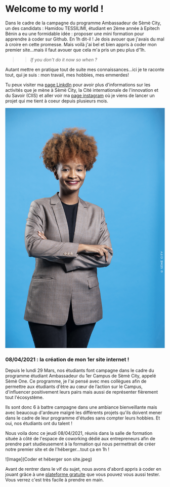 # Welcome to my world !



Dans le cadre de la campagne du programme Ambassadeur de Sèmè City, un des candidats : Hamidou TESSILIMI, étudiant en 2ème année à Epitech Bénin a eu une formidable idée : proposer une mini formation pour apprendre à coder sur Github. En 1h dit-il ! Je dois avouer que j'avais du mal à croire en cette promesse. 
Mais voilà j'ai bel et bien appris à coder mon premier site...mais il faut avouer que cela m'a pris un peu plus d'1h. 


> > *If you don't do it now so when ?*


Autant mettre en pratique tout de suite mes connaissances...ici je te raconte tout, qui je suis : mon travail, mes hobbies, mes emmerdes!


Tu peux visiter ma [page LinkdIn](https://www.linkedin.com/in/samya-barfleur-dancale-a96951121/) pour avoir plus d'informations sur les activités que je mène à Sèmè City, la Cité internationale de l'innovation et du Savoir (CIIS) et aller voir ma [page instagram](https://www.instagram.com/sam_b.creations/?hl=fr) où je viens de lancer un projet qui me tient à coeur depuis plusieurs mois. 

![Image](SAMYA_01-BQ.jpg)





### 08/04/2021 : la création de mon 1er site internet !



Depuis le lundi 29 Mars, nos étudiants font campagne dans le cadre du programme étudiant Ambassadeur du 1er Campus de Sèmè City, appelé Sèmè One. Ce programme, je l'ai pensé avec mes collègues afin de permettre aux étudiants d'être au cœur de l’action sur le Campus, d'influencer positivement leurs pairs mais aussi de représenter fièrement tout l'écosystème. 

Ils sont donc 6 à battre campagne dans une ambiance bienveillante mais avec beaucoup d'ardeure malgré les différents projets qu'ils doivent mener dans le cadre de leur programme d'études sans compter leurs hobbies. Et oui, nos étudiants ont du talent !

Nous voila donc ce jeudi 08/04/2021, réunis dans la salle de formation située à côté de l'espace de coworking dédié aux entrepreneurs afin de prendre part studieusement à la formation qui nous permettrait de créer notre premier site et de l'héberger...tout ça en 1h ! 

![Image](Coder et héberger son site.jpeg)


Avant de rentrer dans le vif du sujet, nous avons d'abord appris à coder en jouant grâce à une [plateforme gratuite](https://codecombat.com/play) que vous pouvez vous aussi tester. Vous verrez c'est très facile à prendre en main. 

